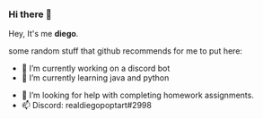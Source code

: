 ### Hi there 👋

Hey, It's me **diego**.

some random stuff that github recommends for me to put here:

- 🔭 I’m currently working on a discord bot
- 🌱 I’m currently learning java and python
<!-- - 👯 I’m looking to collaborate on FRC 6479 (https://gitlab.com/Team6479) -->
- 🤔 I’m looking for help with completing homework assignments.
- 📫 Discord: realdiegopoptart#2998
